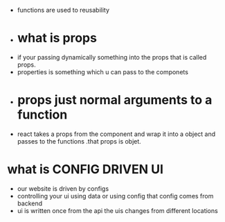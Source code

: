 <!-- 
      Header
        logo
        nav items
      BODY
        search
        RESTAURANTCONTAINER
          restaurantcards
      FOTTER
        Copyright
        links
        Address 
        Contact

       -->
- functions are used to reusability
- # what is props
- if your passing dynamically something into the props that is called props.
- properties is something which u can pass to the componets
- # props just normal arguments to a function
- react takes a props  from the component and wrap it into  a object and passes to the functions .that props is objet.
# what is CONFIG DRIVEN UI
- our website is driven by configs
- controlling your ui using data or using config that config comes from  backend 
- ui is written once  from the api the uis changes from different locations 
